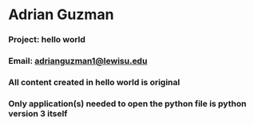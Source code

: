# Adrian Guzman
### Project: hello world
### Email: adrianguzman1@lewisu.edu
### All content created in hello world is original
### Only application(s) needed to open the python file is python version 3 itself